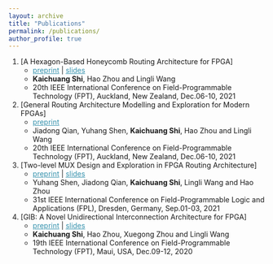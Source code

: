 ```yaml
---
layout: archive
title: "Publications"
permalink: /publications/
author_profile: true
---
```

1. [A Hexagon-Based Honeycomb Routing Architecture for FPGA]
   * <a href="/publications/honeycomb.pdf" style="color:#3793ae">preprint</a> \| <a href="/publications/honeycomb_slide.pdf" style="color:#3793ae">slides</a>
   * **Kaichuang Shi**, Hao Zhou and Lingli Wang
   * 20th IEEE International Conference on Field-Programmable Technology (FPT), Auckland, New Zealand, Dec.06-10, 2021
2. [General Routing Architecture Modelling and Exploration for Modern FPGAs]
   * <a href="/publications/GRB.pdf" style="color:#3793ae">preprint</a>
   * Jiadong Qian, Yuhang Shen, **Kaichuang Shi**, Hao Zhou and Lingli Wang
   * 20th IEEE International Conference on Field-Programmable Technology (FPT), Auckland, New Zealand, Dec.06-10, 2021
3. [Two-level MUX Design and Exploration in FPGA Routing Architecture]
   * <a href="/publications/Two-level MUX.pdf" style="color:#3793ae">preprint</a> \| <a href="/publications/Two level MUX.pdf" style="color:#3793ae">slides</a>
   * Yuhang Shen, Jiadong Qian, **Kaichuang Shi**, Lingli Wang and Hao Zhou
   * 31st IEEE International Conference on Field-Programmable Logic and Applications (FPL), Dresden, Germany, Sep.01-03, 2021
4. [GIB: A Novel Unidirectional Interconnection Architecture for FPGA]
   * <a href="/publications/GIB.pdf" style="color:#3793ae">preprint</a> \| <a href="/publications/GIB.slide.pdf" style="color:#3793ae">slides</a>
   * **Kaichuang Shi**, Hao Zhou, Xuegong Zhou and Lingli Wang
   * 19th IEEE International Conference on Field-Programmable Technology (FPT), Maui, USA, Dec.09-12, 2020
